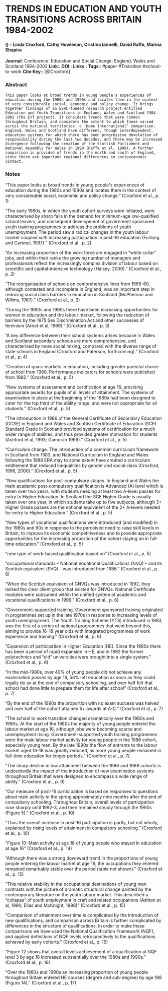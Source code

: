 # TRENDS IN EDUCATION AND YOUTH TRANSITIONS ACROSS BRITAIN 1984-2002
#### () - Linda Croxford, Cathy Howieson, Cristina Iannelli, David Raffe, Marina Shapira
**Journal**: Conference: Education and Social Change: England, Wales and Scotland 1984-2002
**Link**:: 
**DOI**:: 
**Links**:: 
**Tags**:: #paper #Transition #school-to-work 
**Cite Key**:: [@Croxford]

### Abstract

```
This paper looks at broad trends in young people's experiences of education during the 1980s and 1990s and locates them in the context of very considerable social, economic and policy change. It brings together findings of an ESRC-funded research project entitled Education and Youth Transitions in England, Wales and Scotland 1984-2002 (the EYT project). It considers trends that were common throughout Britain, and considers the extent to which these varied across the national territories: a ‘Home International’ comparison. England, Wales and Scotland have different, though interdependent, education systems for which there has been progressive devolution of responsibility during the last two decades, and there may be increased divergence following the creation of the Scottish Parliament and National Assembly for Wales in 1999 (Raffe et al, 1999). A further comparison is provided of trends in the north and south of England, since there are important regional differences in socioeconomic context.
```

### Notes

“This paper looks at broad trends in young people's experiences of education during the 1980s and 1990s and locates them in the context of very considerable social, economic and policy change.” (Croxford et al., p. 1)

“The early 1980s, in which the youth cohort surveys were initiated, were characterised by sharp falls in the demand for minimum-age low-qualified school leavers, and consequent development of government sponsored youth training programmes to address the problems of youth unemployment. The period saw a radical changes in the youth labour market coupled with increasing participation in post-16 education (Furlong and Cartmel, 1997).” (Croxford et al., p. 2)

“An increasing proportion of the work force are engaged in “white collar” jobs, and within their ranks the growing number of managers and professionals reflect the increasingly complex division of labour based on scientific and capital-intensive technology (Halsey, 2000).” (Croxford et al., p. 2)

“The reorganisation of schools on comprehensive lines from 1965-80, although contested and incomplete in England, was an important step in reducing social class barriers in education in Scotland (McPherson and Willms, 1987).” (Croxford et al., p. 2)

“During the 1980s and 1990s there have been increasing opportunities for women in education and the labour market, following the reduction of barriers by the 1975 Sex Discrimination Act and other successes of feminism (Arnot et al, 1999).” (Croxford et al., p. 3)

“A key difference between their school systems arises because in Wales and Scotland secondary schools are more comprehensive, and characterised by more social mixing, compared with the diverse range of state schools in England (Croxford and Paterson, forthcoming).” (Croxford et al., p. 4)

“Creation of quasi-markets in education, including greater parental choice of school from 1980. Performance indicators for schools were published from 1992.” (Croxford et al., p. 5)

“New systems of assessment and certification at age 16, providing appropriate awards for pupils of all levels of attainment. The systems of examination in place at the beginning of the 1980s had been designed to cater for the top third of the ability range, and were not appropriate for all students.” (Croxford et al., p. 5)

“The introduction in 1986 of the General Certificate of Secondary Education (GCSE) in England and Wales and Scottish Certificate of Education (SCE) Standard Grade in Scotland provided systems of certification for a much wider range of abilities, and thus provided greater motivation for students (Ashford et al, 1993; Gamoran 1996).” (Croxford et al., p. 5)

“Curriculum change. The introduction of a common curriculum framework in Scotland from 1983, and National Curriculum in England and Wales following the 1988 ERA may to some extent have created a curriculum entitlement that reduced inequalities by gender and social class (Croxford, 1996, 2000).” (Croxford et al., p. 5)

“New qualifications for post-compulsory stages. In England and Wales the main academic post-compulsory qualification is Advanced (A) level which is taken over two years, with students needing at least two A-level passes for entry to Higher Education. In Scotland the SCE Higher Grade is usually taken over one year, in which students take up to five subjects, although 3+ Higher Grade passes are the notional equivalent of the 2+ A-levels needed for entry to Higher Education.” (Croxford et al., p. 5)

“New types of vocational qualifications were introduced (and modified) in the 1980s and 90s in response to the perceived need to raise skill levels in Britain, to improve its economic competitiveness and to provide appropriate opportunities for the increasing proportion of the cohort staying on in full-time education.” (Croxford et al., p. 5)

“new type of work-based qualification based on” (Croxford et al., p. 5)

“occupational standards – National Vocational Qualifications (NVQ) – and its Scottish equivalent (SVQ) - was introduced from 1986.” (Croxford et al., p. 6)

“When the Scottish equivalent of GNVQs was introduced in 1992, they lacked the clear client group that existed for GNVQs. National Certificate modules were subsumed within the unified system of academic and vocational qualifications in 1999.” (Croxford et al., p. 6)

“Government-supported training. Government sponsored training originated in programmes set up in the late 1970s in response to increasing levels of youth unemployment. The Youth Training Scheme (YTS) introduced in 1983, was the first of a series of national programmes that went beyond this, aiming to provide 16-18 year olds with integrated programmes of work experience and training.” (Croxford et al., p. 6)

“Expansion of participation in Higher Education (HE). Since the 1980s there has been a period of rapid expansion in HE, and in 1992 the former polytechnics and “old” universities were brought into a single system.” (Croxford et al., p. 6)

“In the mid-1980s, over 40% of young people did not achieve any examination passes by age 16, 58% left education as soon as they could legally do so at the end of compulsory schooling, and over half felt that school had done little to prepare them for life after school” (Croxford et al., p. 7)

“By the end of the 1990s the proportion with no exam success was halved and over half of the cohort attained 5+ awards at A-C.” (Croxford et al., p. 7)

“The school to work transition changed dramatically over the 1980s and 1990s. At the start of the 1980s the majority of young people entered the labour market at age 16, although jobs were becoming scarce and unemployment rising. Government-supported youth training programmes were the main labour market activity for young people in the 1986 cohort, especially young men. By the late 1990s the flow of entrants to the labour market aged 16-18 was greatly reduced, as more young people remained in full-time education for longer periods.” (Croxford et al., p. 7)

“The sharp decline in low attainment between the 1986 and 1988 cohorts is undoubtedly the impact of the introduction of new examination systems throughout Britain that were designed to encompass a wide range of ability.” (Croxford et al., p. 9)

“Our measure of post-16 participation is based on responses to questions about main activity in the spring approximately nine months after the end of compulsory schooling. Throughout Britain, overall levels of participation rose sharply until 1992-3, and then remained steady through the 1990s (Figure 5).” (Croxford et al., p. 10)

“Thus the overall increase in post-16 participation is partly, but not wholly, explained by rising levels of attainment in compulsory schooling.” (Croxford et al., p. 10)

“Figure 10: Main activity at age 18 of young people who stayed in education at age 16” (Croxford et al., p. 14)

“Although there was a strong downward trend in the proportions of young people entering the labour market at age 16, the occupations they entered remained remarkably stable over the period (table not shown).” (Croxford et al., p. 15)

“This relative stability in the occupational destinations of young men contrasts with the picture of dramatic structural change painted by the contemporary literature on the youth labour market. This described a “collapse” of youth employment in craft and related occupations (Ashton et al, 1990; Elias and McKnight, 1998)” (Croxford et al., p. 15)

“Comparison of attainment over time is complicated by the introduction of new qualifications, and comparison across Britain is further complicated by differences in the structure of qualifications. In order to make these comparisons we have used the National Qualification Framework (NQF), and applied definitions of NQF levels retrospectively to the qualifications achieved by early cohorts.” (Croxford et al., p. 16)

“Figure 12 shows that overall levels achievement of a qualification at NQF level 3 by age 18 increased substantially over the 1980s and 1990s.” (Croxford et al., p. 16)

“Over the 1980s and 1990s an increasing proportion of young people throughout Britain entered HE courses (degree and sub-degree) by age 188 (Figure 14).” (Croxford et al., p. 17)